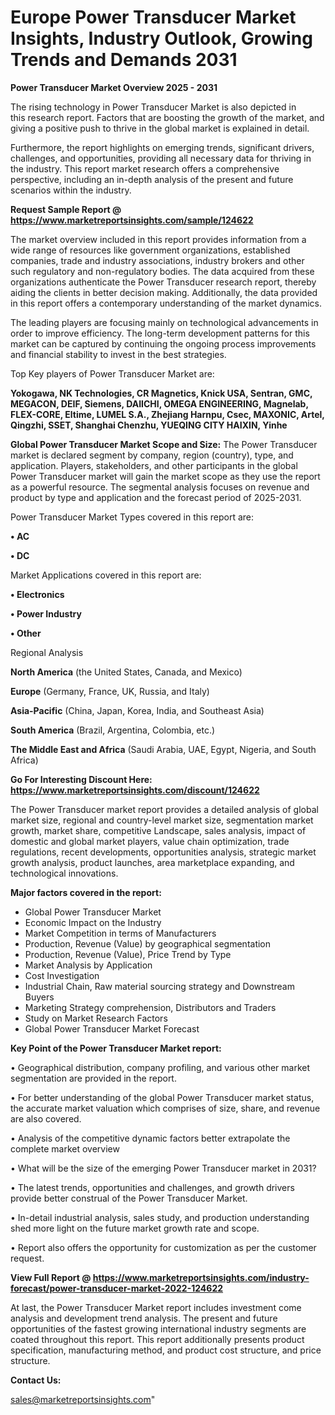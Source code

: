 # Europe Power Transducer Market Insights, Industry Outlook, Growing Trends and Demands 2031

<Strong> Power Transducer Market Overview 2025 - 2031</strong>

The rising technology in Power Transducer Market is also depicted in this research report. Factors that are boosting the growth of the market, and giving a positive push to thrive in the global market is explained in detail.

Furthermore, the report highlights on emerging trends, significant drivers, challenges, and opportunities, providing all necessary data for thriving in the industry. This report market research offers a comprehensive perspective, including an in-depth analysis of the present and future scenarios within the industry.

<strong>Request Sample Report @ <a href=https://www.marketreportsinsights.com/sample/124622>https://www.marketreportsinsights.com/sample/124622</a></strong>

The market overview included in this report provides information from a wide range of resources like government organizations, established companies, trade and industry associations, industry brokers and other such regulatory and non-regulatory bodies. The data acquired from these organizations authenticate the Power Transducer research report, thereby aiding the clients in better decision making. Additionally, the data provided in this report offers a contemporary understanding of the market dynamics.

The leading players are focusing mainly on technological advancements in order to improve efficiency. The long-term development patterns for this market can be captured by continuing the ongoing process improvements and financial stability to invest in the best strategies.

Top Key players of Power Transducer Market are:

<strong>Yokogawa, NK Technologies, CR Magnetics, Knick USA, Sentran, GMC, MEGACON, DEIF, Siemens, DAIICHI, OMEGA ENGINEERING, Magnelab, FLEX-CORE, Eltime, LUMEL S.A., Zhejiang Harnpu, Csec, MAXONIC, Artel, Qingzhi, SSET, Shanghai Chenzhu, YUEQING CITY HAIXIN, Yinhe</strong>

<strong><b>Global Power Transducer Market Scope and Size:</b></strong>
The Power Transducer market is declared segment by company, region (country), type, and application. Players, stakeholders, and other participants in the global Power Transducer market will gain the market scope as they use the report as a powerful resource. The segmental analysis focuses on revenue and product by type and application and the forecast period of 2025-2031.

Power Transducer Market Types covered in this report are:

<strong>• AC

• DC</strong>

Market Applications covered in this report are:

<strong>• Electronics

• Power Industry

• Other</strong> 

Regional Analysis

<strong>North America</strong> (the United States, Canada, and Mexico)

<strong>Europe</strong> (Germany, France, UK, Russia, and Italy)

<strong>Asia-Pacific</strong> (China, Japan, Korea, India, and Southeast Asia)

<strong>South America</strong> (Brazil, Argentina, Colombia, etc.)

<strong>The Middle East and Africa</strong> (Saudi Arabia, UAE, Egypt, Nigeria, and South Africa)

<strong>Go For Interesting Discount Here: <a href=https://www.marketreportsinsights.com/discount/124622>https://www.marketreportsinsights.com/discount/124622</a></strong>

The Power Transducer market report provides a detailed analysis of global market size, regional and country-level market size, segmentation market growth, market share, competitive Landscape, sales analysis, impact of domestic and global market players, value chain optimization, trade regulations, recent developments, opportunities analysis, strategic market growth analysis, product launches, area marketplace expanding, and technological innovations.

<strong><b>Major factors covered in the report:</b></strong>
<ul>
  <li>Global Power Transducer Market </li>
  <li>Economic Impact on the Industry</li>
  <li>Market Competition in terms of Manufacturers</li>
  <li>Production, Revenue (Value) by geographical segmentation</li>
  <li>Production, Revenue (Value), Price Trend by Type</li>
  <li>Market Analysis by Application</li>
  <li>Cost Investigation</li>
  <li>Industrial Chain, Raw material sourcing strategy and Downstream Buyers</li>
  <li>Marketing Strategy comprehension, Distributors and Traders</li>
  <li>Study on Market Research Factors</li>
  <li>Global Power Transducer Market Forecast</li>
</ul>

<strong><b>Key Point of the Power Transducer Market report:</b></strong>

• Geographical distribution, company profiling, and various other market segmentation are provided in the report.

• For better understanding of the global Power Transducer market status, the accurate market valuation which comprises of size, share, and revenue are also covered.

• Analysis of the competitive dynamic factors better extrapolate the complete market overview

• What will be the size of the emerging Power Transducer market in 2031?

• The latest trends, opportunities and challenges, and growth drivers provide better construal of the Power Transducer Market.

• In-detail industrial analysis, sales study, and production understanding shed more light on the future market growth rate and scope.

• Report also offers the opportunity for customization as per the customer request.

<strong><b>View Full Report @ <a href=https://www.marketreportsinsights.com/industry-forecast/power-transducer-market-2022-124622>https://www.marketreportsinsights.com/industry-forecast/power-transducer-market-2022-124622</a></b></strong>


At last, the Power Transducer Market report includes investment come analysis and development trend analysis. The present and future opportunities of the fastest growing international industry segments are coated throughout this report. This report additionally presents product specification, manufacturing method, and product cost structure, and price structure.

<strong>Contact Us:</strong>

sales@marketreportsinsights.com"
